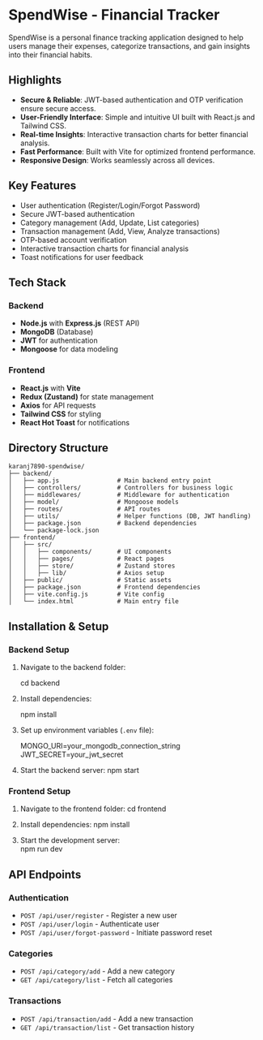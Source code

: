 # SpendWise - Financial Tracker

SpendWise is a personal finance tracking application designed to help users manage their expenses, categorize transactions, and gain insights into their financial habits.

## Highlights
- **Secure & Reliable**: JWT-based authentication and OTP verification ensure secure access.
- **User-Friendly Interface**: Simple and intuitive UI built with React.js and Tailwind CSS.
- **Real-time Insights**: Interactive transaction charts for better financial analysis.
- **Fast Performance**: Built with Vite for optimized frontend performance.
- **Responsive Design**: Works seamlessly across all devices.

## Key Features
- User authentication (Register/Login/Forgot Password)
- Secure JWT-based authentication
- Category management (Add, Update, List categories)
- Transaction management (Add, View, Analyze transactions)
- OTP-based account verification
- Interactive transaction charts for financial analysis
- Toast notifications for user feedback

## Tech Stack
### Backend
- **Node.js** with **Express.js** (REST API)
- **MongoDB** (Database)
- **JWT** for authentication
- **Mongoose** for data modeling

### Frontend
- **React.js** with **Vite**
- **Redux (Zustand)** for state management
- **Axios** for API requests
- **Tailwind CSS** for styling
- **React Hot Toast** for notifications

## Directory Structure
```
karanj7890-spendwise/
├── backend/
│   ├── app.js                # Main backend entry point
│   ├── controllers/          # Controllers for business logic
│   ├── middlewares/          # Middleware for authentication
│   ├── model/                # Mongoose models
│   ├── routes/               # API routes
│   ├── utils/                # Helper functions (DB, JWT handling)
│   ├── package.json          # Backend dependencies
│   └── package-lock.json
├── frontend/
│   ├── src/
│   │   ├── components/       # UI components
│   │   ├── pages/            # React pages
│   │   ├── store/            # Zustand stores
│   │   ├── lib/              # Axios setup
│   ├── public/               # Static assets
│   ├── package.json          # Frontend dependencies
│   ├── vite.config.js        # Vite config
│   └── index.html            # Main entry file
```

## Installation & Setup
### Backend Setup
1. Navigate to the backend folder:
   
   cd backend
   
2. Install dependencies:
   
   npm install

3. Set up environment variables (`.env` file):
  
   MONGO_URI=your_mongodb_connection_string
   JWT_SECRET=your_jwt_secret

4. Start the backend server:
   npm start

### Frontend Setup
1. Navigate to the frontend folder:
   cd frontend
   
2. Install dependencies:
   npm install

3. Start the development server:   
   npm run dev


## API Endpoints
### Authentication
- `POST /api/user/register` - Register a new user
- `POST /api/user/login` - Authenticate user
- `POST /api/user/forgot-password` - Initiate password reset

### Categories
- `POST /api/category/add` - Add a new category
- `GET /api/category/list` - Fetch all categories

### Transactions
- `POST /api/transaction/add` - Add a new transaction
- `GET /api/transaction/list` - Get transaction history

